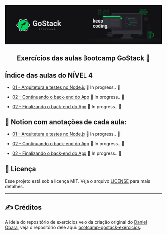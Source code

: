 <img alt="GoStack" src="../.github/GoStackBanner.png"/>

<h2 align="center">
  Exercícios das aulas Bootcamp GoStack 🚀
</h2>

## Índice das aulas do NÍVEL 4

- [01 - Arquitetura e testes no Node.js]() :construction: In progress.. :construction:

- [02 - Continuando o back-end do App]() :construction: In progress.. :construction:

- [02 - Finalizando o back-end do App]() :construction: In progress.. :construction:

## :open_book: Notion com anotações de cada aula:

- [01 - Arquitetura e testes no Node.js]() :construction: In progress.. :construction:

- [02 - Continuando o back-end do App]() :construction: In progress.. :construction:

- [02 - Finalizando o back-end do App]() :construction: In progress.. :construction:

## :memo: Licença

Esse projeto está sob a licença MIT. Veja o arquivo [LICENSE](LICENSE) para mais detalhes.

---

## :writing_hand: Créditos

A ideia do repositório de exercícios veio da criação original do [Daniel Obara](https://github.com/DanielObara), veja o repositório dele aqui: [bootcamp-gostack-exercicios](https://github.com/DanielObara/bootcamp-gostack-exercicios).
